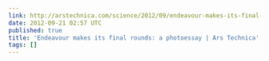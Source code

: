 ```yaml
---
link: http://arstechnica.com/science/2012/09/endeavour-makes-its-final-rounds-a-photoessay/
date: 2012-09-21 02:57 UTC
published: true
title: 'Endeavour makes its final rounds: a photoessay | Ars Technica'
tags: []
---
```



